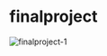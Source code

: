 # finalproject
![finalproject-1](https://github.com/blendadomingos/finalproject/assets/125728885/14d1a103-d76f-41b4-a57b-fbb330ebb22b)
